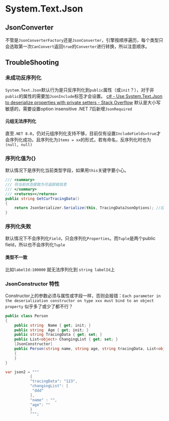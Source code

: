 # System.Text.Json


## JsonConverter

不管是`JsonConverterFactory`还是`JsonConverter`，引擎按顺序遍历，每个类型只会选取第一次`CanConvert`返回`true`的`Converter`进行转换，所以注意顺序。


## TroubleShooting

### 未成功反序列化
`System.Text.Json`默认行为是只反序列化到`public`属性（或`init`？），对于非`public`的属性的需要加`JsonInclude`标签才会设置。
[c# - Use System.Text.Json to deserialize properties with private setters - Stack Overflow](https://stackoverflow.com/questions/62270834/use-system-text-json-to-deserialize-properties-with-private-setters/67206063#67206063)
默认是大小写敏感的，需要设置option insensitive
.NET 7后新增`JsonRequired`

#### 元组无法序列化

直至`.NET 8.0`，仍对元组序列化支持不够，目前仅有设置`IncludeFields=true`才会序列化成功，且序列化为`Items = xx`的形式，若有命名，反序列化时也为`(null, null)`


### 序列化值为{}
默认情况下是序列化当前类型字段，如果用`this`关键字要小心。

```csharp
/// <summary>
/// 将当前状态提取为可追踪链信息
/// </summary>
/// <returns></returns>
public string GetCurTracingData()
{
    return JsonSerializer.Serialize(this, TracingDataJsonOptions); //应改为(object)this
}
```

### 序列化失败

默认情况下不会序列化`Field`，只会序列化`Properties`。而`Tuple`是两个public field，所以也不会序列化`Tuple`

#### 类型不一致

比如`labelId:100000` 就无法序列化到 `string labelId`上

### JsonConstructor 特性

Constructor上的参数必须与属性或字段一样，否则会报错：`Each parameter in the deserialization constructor on type xxx must bind to an object property`
似乎多了或少了都不行？

```csharp
public class Person
{
    public string  Name { get; init; }
    public string  Age { get; init; }
    public string TracingData { get; set; }
    public List<object> ChangingList { get; set; }
    [JsonConstructor]
    public Person(string name, string age, string tracingData, List<object> changingList)
    {
    }
}

var json2 = """
           {
           "tracingData": "123",
           "changingList": [
            "ddd"
           ],
           "name" : "",
           "age": ""
           }
           """;
```
